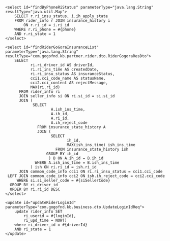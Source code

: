     <select id="findByPhoneRiStatus" parameterType="java.lang.String" resultType="java.util.Map">
        SELECT r.ri_insu_status, i.ih_apply_state
        FROM rider_info r JOIN insurance_history i
            ON r.ri_id = i.ri_id
        WHERE r.ri_phone = #{phone}
        AND r.ri_state = 1
    </select>

    <select id="findRiderGoGoraInsuranceList" parameterType="java.lang.String" resultType="com.gogofnd.kb.partner.rider.dto.RiderGogoraResDto">
        SELECT
               ri.ri_driver_id AS driverId,
               ri.ri_ins_time AS createdDate,
               ri.ri_insu_status AS insuranceStatus,
               cci1.cci_code_name AS statusName,
               cci2.cci_content AS rejectMessage,
               MAX(ri.ri_id)
          FROM rider_info ri
          JOIN seller_info si ON ri.si_id = si.si_id
          JOIN (
                SELECT
                        A.ish_ins_time,
                        A.ih_id,
                        A.ri_id,
                        A.ih_reject_code
                  FROM insurance_state_history A
                  JOIN (
                        SELECT
                               ih_id,
                               MAX(ish_ins_time) ish_ins_time
                          FROM insurance_state_history ish
                      GROUP BY ih_id
                       ) B ON A.ih_id = B.ih_id
                 WHERE A.ish_ins_time = B.ish_ins_time
               ) ish ON ri.ri_id = ish.ri_id
          JOIN common_code_info cci1 ON ri.ri_insu_status = cci1.cci_code
     LEFT JOIN common_code_info cci2 ON ish.ih_reject_code = cci2.cci_code
         WHERE si.si_seller_code = #{siSellerCode}
      GROUP BY ri_driver_id
      ORDER BY ri.ri_id DESC
    </select>

    <update id="updateRiderLoginId" parameterType="com.gogofnd.kb.business.dto.UpdateLoginIdReq">
        update rider_info SET
            ri_userid = #{loginId},
            ri_upd_time = NOW()
        where ri_driver_id = #{driverId}
        AND ri_state = 1
    </update>
